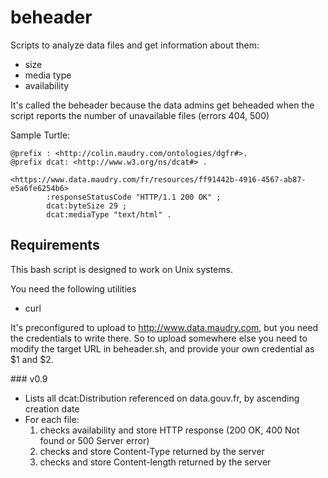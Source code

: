 # beheader
Scripts to analyze data files and get information about them:

* size
* media type
* availability

It's called the beheader because the data admins get beheaded when the script reports the number of unavailable files (errors 404, 500)

Sample Turtle:

```turtle
@prefix : <http://colin.maudry.com/ontologies/dgfr#>.
@prefix dcat: <http://www.w3.org/ns/dcat#> .

<https://www.data.maudry.com/fr/resources/ff91442b-4916-4567-ab87-e5a6fe6254b6>
        :responseStatusCode "HTTP/1.1 200 OK" ;
        dcat:byteSize 29 ;
        dcat:mediaType "text/html" .
```

## Requirements

This bash script is designed to work on Unix systems.

You need the following utilities

* curl

It's preconfigured to upload to http://www.data.maudry.com, but you need the credentials to write there. So to upload somewhere else you need to modify the target URL in beheader.sh, and provide your own credential as $1 and $2.

### v0.9

* Lists all dcat:Distribution referenced on data.gouv.fr, by ascending creation date
* For each file:
	1. checks availability and store HTTP response (200 OK, 400 Not found or 500 Server error)
	2. checks and store Content-Type returned by the server
	3. checks and store Content-length returned by the server





